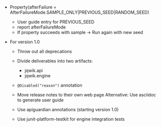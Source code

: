 - Property(afterFailure = AfterFailureMode.SAMPLE_ONLY|PREVIOUS_SEED|RANDOM_SEED)
  - User guide entry for PREVIOUS_SEED
  - report afterFailureMode
  - If property succeeds with sample -> Run again with new seed

- For version 1.0

  - Throw out all deprecations

  - Divide deliverables into two artifacts:
    - jqwik.api
    - jqwik.engine

  - `@Disabled("reason")` annotation

  - Move release notes to their own web page
    Alternative: Use asciidoc to generate user guide

  - Use apiguardian annotations (starting version 1.0)

  - Use junit-platform-testkit for engine integration tests